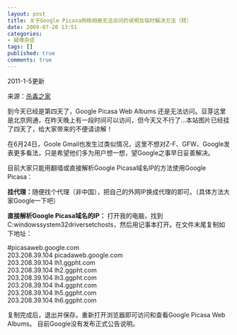 ```yaml
---
layout: post
title: 关于Google Picasa网络相册无法访问的说明及临时解决方法（转）
date: 2009-07-20 13:51
categories:
- 疑难杂症
tags: []
published: true
comments: true
---
```

<p>2011-1-5更新</p>

<p>来源：<a href="http://bigdouya.blogbus.com/">杀毒之家</a></p>

<p>到今天已经是第四天了，Google Picasa Web Albums 还是无法访问。豆芽这里是北京网通，在昨天晚上有一段时间可以访问，但今天又不行了...本站图片已经挂了四天了，给大家带来的不便请谅解！</p>

<p>在6月24日，Goole Gmail也发生过类似情况，这里不想对Z-F、GFW、Google发表更多看法，只是希望他们多为用户想一想，望Google之事早日妥善解决。</p>

<p>目前大家只能用翻墙或直接解析Google Picasa域名IP的方法使用Google Picasa：</p>

<p><strong>挂代理：</strong>随便找个代理（非中国），把自己的外网IP换成代理的即可。（具体方法大家Google一下吧）</p>

<p><strong>直接解析Google Picasa域名的IP：
</strong> 打开我的电脑，找到C:windowssystem32driversetchosts，然后用记事本打开。在文件末尾复制如下地址：</p>

<p>#picasaweb.google.com<br />
203.208.39.104 picadaweb.google.com<br />
203.208.39.104 lh1.ggpht.com<br />
203.208.39.104 lh2.ggpht.com<br />
203.208.39.104 lh3.ggpht.com<br />
203.208.39.104 lh4.ggpht.com<br />
203.208.39.104 lh5.ggpht.com<br />
203.208.39.104 lh6.ggpht.com</p>

<p>复制完成后，退出并保存。重新打开浏览器即可访问和查看Google Picasa Web Albums。 目前Google没有发布正式公告说明。</p>
